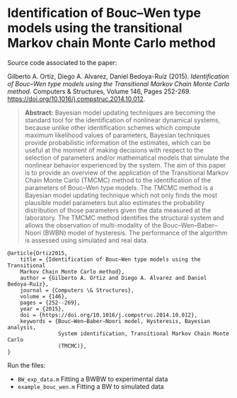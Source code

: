 # Identification of Bouc–Wen type models using the transitional Markov chain Monte Carlo method

Source code associated to the paper:

Gilberto A. Ortiz, Diego A. Alvarez, Daniel Bedoya-Ruíz (2015). *Identification of Bouc–Wen type models using the Transitional Markov Chain Monte Carlo method*. Computers & Structures, Volume 146, Pages 252-269. https://doi.org/10.1016/j.compstruc.2014.10.012.

> **Abstract:** Bayesian model updating techniques are becoming the standard tool for the identification of nonlinear dynamical systems, because unlike other identification schemes which compute maximum likelihood values of parameters, Bayesian techniques provide probabilistic information of the estimates, which can be useful at the moment of making decisions with respect to the selection of parameters and/or mathematical models that simulate the nonlinear behavior experienced by the system. The aim of this paper is to provide an overview of the application of the Transitional Markov Chain Monte Carlo (TMCMC) method to the identification of the parameters of Bouc–Wen type models. The TMCMC method is a Bayesian model updating technique which not only finds the most plausible model parameters but also estimates the probability distribution of those parameters given the data measured at the laboratory. The TMCMC method identifies the structural system and allows the observation of multi-modality of the Bouc–Wen–Baber–Noori (BWBN) model of hysteresis. The performance of the algorithm is assessed using simulated and real data.

```
@article{Ortiz2015,
    title = {Identification of Bouc–Wen type models using the Transitional 
    Markov Chain Monte Carlo method},
    author = {Gilberto A. Ortiz and Diego A. Alvarez and Daniel Bedoya-Ruíz},    
    journal = {Computers \& Structures},
    volume = {146},
    pages = {252--269},
    year = {2015},
    doi = {https://doi.org/10.1016/j.compstruc.2014.10.012},
    keywords = {Bouc–Wen–Baber–Noori model, Hysteresis, Bayesian analysis, 
                System identification, Transitional Markov Chain Monte Carlo 
                (TMCMC)},
}
```

Run the files:
* `BW_exp_data.m`       Fitting a BWBW to experimental data
* `example_bouc_wen.m`  Fitting a BW to simulated data

